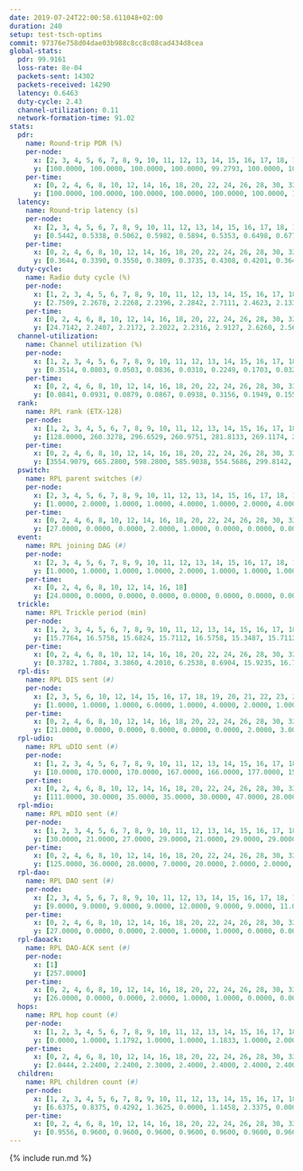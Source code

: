 ```yaml
---
date: 2019-07-24T22:00:58.611048+02:00
duration: 240
setup: test-tsch-optims
commit: 97376e758d04dae03b988c8cc8c08cad434d8cea
global-stats:
  pdr: 99.9161
  loss-rate: 8e-04
  packets-sent: 14302
  packets-received: 14290
  latency: 0.6463
  duty-cycle: 2.43
  channel-utilization: 0.11
  network-formation-time: 91.02
stats:
  pdr:
    name: Round-trip PDR (%)
    per-node:
      x: [2, 3, 4, 5, 6, 7, 8, 9, 10, 11, 12, 13, 14, 15, 16, 17, 18, 19, 20, 21, 22, 23, 24, 25]
      y: [100.0000, 100.0000, 100.0000, 100.0000, 99.2793, 100.0000, 100.0000, 99.4889, 100.0000, 99.8291, 100.0000, 99.8336, 100.0000, 100.0000, 100.0000, 100.0000, 100.0000, 99.6870, 100.0000, 99.8198, 100.0000, 100.0000, 100.0000, 100.0000]
    per-time:
      x: [0, 2, 4, 6, 8, 10, 12, 14, 16, 18, 20, 22, 24, 26, 28, 30, 32, 34, 36, 38, 40, 42, 44, 46, 48, 50, 52, 54, 56, 58, 60, 62, 64, 66, 68, 70, 72, 74, 76, 78, 80, 82, 84, 86, 88, 90, 92, 94, 96, 98, 100, 102, 104, 106, 108, 110, 112, 114, 116, 118, 120, 122, 124, 126, 128, 130, 132, 134, 136, 138, 140, 142, 144, 146, 148, 150, 152, 154, 156, 158, 160, 162, 164, 166, 168, 170, 172, 174, 176, 178, 180, 182, 184, 186, 188, 190, 192, 194, 196, 198, 200, 202, 204, 206, 208, 210, 212, 214, 216, 218, 220, 222, 224, 226, 228, 230, 232, 234, 236, 238]
      y: [100.0000, 100.0000, 100.0000, 100.0000, 100.0000, 100.0000, 100.0000, 100.0000, 90.0000, 100.0000, 100.0000, 100.0000, 100.0000, 100.0000, 100.0000, 100.0000, 100.0000, 100.0000, 100.0000, 100.0000, 100.0000, 100.0000, 100.0000, 100.0000, 100.0000, 100.0000, 100.0000, 100.0000, 100.0000, 100.0000, 100.0000, 100.0000, 100.0000, 100.0000, 100.0000, 100.0000, 100.0000, 100.0000, 100.0000, 100.0000, 100.0000, 100.0000, 100.0000, 100.0000, 100.0000, 100.0000, 100.0000, 100.0000, 100.0000, 100.0000, 100.0000, 100.0000, 100.0000, 100.0000, 100.0000, 100.0000, 100.0000, 100.0000, 100.0000, 100.0000, 100.0000, 100.0000, 100.0000, 100.0000, 100.0000, 100.0000, 100.0000, 100.0000, 100.0000, 100.0000, 100.0000, 100.0000, 100.0000, 100.0000, 100.0000, 100.0000, 100.0000, 100.0000, 100.0000, 100.0000, 100.0000, 100.0000, 100.0000, 100.0000, 100.0000, 100.0000, 100.0000, 100.0000, 100.0000, 100.0000, 100.0000, 100.0000, 100.0000, 100.0000, 100.0000, 100.0000, 100.0000, 100.0000, 100.0000, 100.0000, 100.0000, 100.0000, 100.0000, 100.0000, 100.0000, 100.0000, 100.0000, 100.0000, 100.0000, 100.0000, 100.0000, 100.0000, 100.0000, 100.0000, 100.0000, 100.0000, 100.0000, 100.0000, 100.0000, 100.0000]
  latency:
    name: Round-trip latency (s)
    per-node:
      x: [2, 3, 4, 5, 6, 7, 8, 9, 10, 11, 12, 13, 14, 15, 16, 17, 18, 19, 20, 21, 22, 23, 24, 25]
      y: [0.5442, 0.5338, 0.5062, 0.5982, 0.5894, 0.5353, 0.6498, 0.6776, 0.5657, 0.6065, 0.5692, 0.6225, 0.6972, 0.6282, 0.6552, 0.5943, 0.6570, 0.6948, 0.7265, 0.7805, 0.7130, 0.8577, 0.7876, 0.7238]
    per-time:
      x: [0, 2, 4, 6, 8, 10, 12, 14, 16, 18, 20, 22, 24, 26, 28, 30, 32, 34, 36, 38, 40, 42, 44, 46, 48, 50, 52, 54, 56, 58, 60, 62, 64, 66, 68, 70, 72, 74, 76, 78, 80, 82, 84, 86, 88, 90, 92, 94, 96, 98, 100, 102, 104, 106, 108, 110, 112, 114, 116, 118, 120, 122, 124, 126, 128, 130, 132, 134, 136, 138, 140, 142, 144, 146, 148, 150, 152, 154, 156, 158, 160, 162, 164, 166, 168, 170, 172, 174, 176, 178, 180, 182, 184, 186, 188, 190, 192, 194, 196, 198, 200, 202, 204, 206, 208, 210, 212, 214, 216, 218, 220, 222, 224, 226, 228, 230, 232, 234, 236, 238]
      y: [0.3644, 0.3390, 0.3550, 0.3809, 0.3735, 0.4308, 0.4201, 0.3642, 0.3684, 0.4155, 0.3841, 0.4044, 0.3794, 0.3989, 0.4071, 0.4132, 0.3772, 0.4128, 0.3905, 0.3653, 0.3911, 0.3810, 0.3739, 0.3553, 0.2980, 0.3199, 0.3088, 0.3004, 0.3194, 0.2953, 0.3030, 0.2865, 0.3210, 0.3039, 0.3144, 0.3292, 0.3507, 0.3091, 0.2983, 0.2773, 0.3041, 0.2854, 0.3027, 0.3083, 0.2948, 0.2740, 0.2841, 0.2990, 0.3103, 0.3239, 0.3192, 0.3120, 0.2974, 0.3127, 0.3418, 0.3252, 0.3253, 0.3303, 0.3294, 0.4150, 0.5055, 0.3486, 0.2954, 0.3104, 0.3143, 0.5362, 0.5983, 0.5218, 0.3467, 0.2857, 0.3395, 0.6560, 0.9633, 0.6339, 0.5551, 0.4703, 0.3998, 0.7510, 1.2580, 1.1125, 0.7949, 0.5870, 0.5740, 0.7513, 1.2844, 1.2773, 1.1949, 0.9648, 0.7461, 0.8437, 1.2679, 1.2563, 1.2356, 1.2756, 1.1463, 1.0986, 1.2575, 1.2536, 1.2564, 1.2516, 1.2648, 1.2567, 1.2231, 1.2503, 1.2669, 1.2819, 1.2804, 1.2644, 1.2374, 1.2454, 1.2485, 1.2412, 1.2568, 1.2626, 1.2369, 1.2464, 1.2485, 1.2375, 1.2473, 1.1929]
  duty-cycle:
    name: Radio duty cycle (%)
    per-node:
      x: [1, 2, 3, 4, 5, 6, 7, 8, 9, 10, 11, 12, 13, 14, 15, 16, 17, 18, 19, 20, 21, 22, 23, 24, 25]
      y: [2.7509, 2.2678, 2.2268, 2.2396, 2.2842, 2.7111, 2.4623, 2.1332, 2.1668, 2.2448, 2.2574, 2.5175, 2.4609, 2.3954, 2.3628, 2.5039, 2.2674, 2.5178, 2.3885, 2.3721, 2.2902, 2.6730, 2.3584, 2.3933, 2.3575]
    per-time:
      x: [0, 2, 4, 6, 8, 10, 12, 14, 16, 18, 20, 22, 24, 26, 28, 30, 32, 34, 36, 38, 40, 42, 44, 46, 48, 50, 52, 54, 56, 58, 60, 62, 64, 66, 68, 70, 72, 74, 76, 78, 80, 82, 84, 86, 88, 90, 92, 94, 96, 98, 100, 102, 104, 106, 108, 110, 112, 114, 116, 118, 120, 122, 124, 126, 128, 130, 132, 134, 136, 138, 140, 142, 144, 146, 148, 150, 152, 154, 156, 158, 160, 162, 164, 166, 168, 170, 172, 174, 176, 178, 180, 182, 184, 186, 188, 190, 192, 194, 196, 198, 200, 202, 204, 206, 208, 210, 212, 214, 216, 218, 220, 222, 224, 226, 228, 230, 232, 234, 236, 238, 240]
      y: [24.7142, 2.2407, 2.2172, 2.2022, 2.2316, 2.9127, 2.6260, 2.5687, 2.2036, 2.4578, 2.2369, 2.2127, 2.2229, 2.2161, 2.2666, 2.2235, 2.2292, 2.2137, 2.2251, 2.2195, 2.2144, 2.2076, 2.2152, 2.1957, 2.1874, 2.1799, 2.1923, 2.1756, 2.1860, 2.1815, 2.1821, 2.1753, 2.1740, 2.1948, 2.7387, 2.5016, 2.4948, 2.3880, 2.1919, 2.2021, 2.1870, 2.1756, 2.1733, 2.1803, 2.1870, 2.1730, 2.1779, 2.3917, 2.3340, 2.3504, 2.2338, 2.1681, 2.1873, 2.1879, 2.1756, 2.1859, 2.1701, 2.1720, 2.1840, 2.1751, 2.1809, 2.1870, 2.1958, 2.1695, 2.1654, 2.1543, 2.1664, 2.1741, 2.1710, 2.1562, 2.1692, 2.1896, 2.1827, 2.1790, 2.1806, 2.1628, 2.1683, 2.1706, 2.1628, 2.3699, 2.2346, 2.2579, 2.2512, 2.1790, 2.1754, 2.1894, 2.1826, 2.1650, 2.1795, 2.1633, 2.1801, 2.1693, 2.1636, 2.1745, 2.1680, 2.1624, 2.1650, 2.1591, 2.1606, 2.1589, 2.1757, 2.1731, 2.1597, 2.1590, 2.1761, 2.1822, 2.1762, 2.1756, 2.1520, 2.1538, 2.1655, 2.1568, 2.1664, 2.1596, 2.1671, 2.1599, 2.1678, 2.1539, 2.1694, 2.1699, null]
  channel-utilization:
    name: Channel utilization (%)
    per-node:
      x: [1, 2, 3, 4, 5, 6, 7, 8, 9, 10, 11, 12, 13, 14, 15, 16, 17, 18, 19, 20, 21, 22, 23, 24, 25]
      y: [0.3514, 0.0803, 0.0503, 0.0836, 0.0310, 0.2249, 0.1703, 0.0328, 0.0323, 0.0510, 0.0377, 0.1654, 0.0665, 0.0309, 0.0845, 0.1268, 0.0603, 0.1197, 0.0428, 0.0596, 0.0609, 0.0607, 0.0321, 0.0397, 0.0343]
    per-time:
      x: [0, 2, 4, 6, 8, 10, 12, 14, 16, 18, 20, 22, 24, 26, 28, 30, 32, 34, 36, 38, 40, 42, 44, 46, 48, 50, 52, 54, 56, 58, 60, 62, 64, 66, 68, 70, 72, 74, 76, 78, 80, 82, 84, 86, 88, 90, 92, 94, 96, 98, 100, 102, 104, 106, 108, 110, 112, 114, 116, 118, 120, 122, 124, 126, 128, 130, 132, 134, 136, 138, 140, 142, 144, 146, 148, 150, 152, 154, 156, 158, 160, 162, 164, 166, 168, 170, 172, 174, 176, 178, 180, 182, 184, 186, 188, 190, 192, 194, 196, 198, 200, 202, 204, 206, 208, 210, 212, 214, 216, 218, 220, 222, 224, 226, 228, 230, 232, 234, 236, 238, 240]
      y: [0.0841, 0.0931, 0.0879, 0.0867, 0.0938, 0.3156, 0.1949, 0.1550, 0.0846, 0.0964, 0.0988, 0.0909, 0.0946, 0.0923, 0.1084, 0.0935, 0.0965, 0.0905, 0.0955, 0.0964, 0.0961, 0.0943, 0.0941, 0.0889, 0.0863, 0.0808, 0.0846, 0.0791, 0.0840, 0.0828, 0.0845, 0.0792, 0.0788, 0.0867, 0.3173, 0.1587, 0.1522, 0.1041, 0.0815, 0.0869, 0.0807, 0.0778, 0.0766, 0.0790, 0.0804, 0.0761, 0.0768, 0.1132, 0.0459, 0.0606, 0.0337, 0.0728, 0.0821, 0.0825, 0.0794, 0.0817, 0.0786, 0.0777, 0.0803, 0.0772, 0.0793, 0.0800, 0.0869, 0.0771, 0.0752, 0.0729, 0.0739, 0.0779, 0.0747, 0.0730, 0.0770, 0.0853, 0.0777, 0.0792, 0.0802, 0.0762, 0.0781, 0.0797, 0.0759, 0.1160, 0.0453, 0.0438, 0.0629, 0.0784, 0.0776, 0.0837, 0.0787, 0.0750, 0.0799, 0.0748, 0.0798, 0.0771, 0.0738, 0.0765, 0.0759, 0.0755, 0.0735, 0.0721, 0.0752, 0.0752, 0.0788, 0.0774, 0.0715, 0.0739, 0.0807, 0.0797, 0.0793, 0.0794, 0.0727, 0.0722, 0.0756, 0.0711, 0.0752, 0.0744, 0.0758, 0.0742, 0.0767, 0.0713, 0.0761, 0.0741, null]
  rank:
    name: RPL rank (ETX-128)
    per-node:
      x: [1, 2, 3, 4, 5, 6, 7, 8, 9, 10, 11, 12, 13, 14, 15, 16, 17, 18, 19, 20, 21, 22, 23, 24, 25]
      y: [128.0000, 260.3278, 296.6529, 260.9751, 281.8133, 269.1174, 269.4440, 432.9380, 551.2172, 406.9429, 548.7419, 317.0289, 445.7008, 771.1755, 419.7178, 465.9514, 480.8843, 579.4431, 620.2500, 611.2370, 712.6744, 634.4440, 776.5000, 990.2258, 1008.6749]
    per-time:
      x: [0, 2, 4, 6, 8, 10, 12, 14, 16, 18, 20, 22, 24, 26, 28, 30, 32, 34, 36, 38, 40, 42, 44, 46, 48, 50, 52, 54, 56, 58, 60, 62, 64, 66, 68, 70, 72, 74, 76, 78, 80, 82, 84, 86, 88, 90, 92, 94, 96, 98, 100, 102, 104, 106, 108, 110, 112, 114, 116, 118, 120, 122, 124, 126, 128, 130, 132, 134, 136, 138, 140, 142, 144, 146, 148, 150, 152, 154, 156, 158, 160, 162, 164, 166, 168, 170, 172, 174, 176, 178, 180, 182, 184, 186, 188, 190, 192, 194, 196, 198, 200, 202, 204, 206, 208, 210, 212, 214, 216, 218, 220, 222, 224, 226, 228, 230, 232, 234, 236, 238, 240]
      y: [3554.9079, 665.2800, 598.2800, 585.9038, 554.5686, 299.8142, 284.7909, 284.9309, 359.3185, 597.3846, 602.7400, 588.7647, 598.6600, 581.0392, 561.0980, 525.4600, 529.6800, 515.5800, 520.0588, 515.2353, 576.4808, 575.0769, 578.0200, 580.5882, 584.2308, 516.0185, 501.4902, 494.5000, 486.4314, 485.7000, 481.4800, 479.7843, 471.2000, 470.1000, 470.2600, 329.2140, 328.1652, 343.3606, 375.7075, 479.9231, 482.4444, 449.2400, 444.5400, 447.4800, 445.4200, 444.8600, 445.7800, 518.0837, 627.4200, 610.4853, 543.8086, 445.9804, 449.9200, 447.5686, 444.2200, 446.1373, 447.5800, 442.1731, 437.3600, 436.7200, 436.4600, 434.7400, 445.1132, 435.1800, 435.4800, 433.0000, 431.9200, 434.1176, 432.3200, 436.5098, 432.9600, 436.3600, 436.5200, 444.3269, 445.5294, 440.5000, 450.6000, 452.2200, 455.3600, 678.2733, 639.9615, 696.0853, 698.0336, 452.5400, 448.9400, 446.0980, 435.2600, 441.4314, 450.7600, 446.6275, 445.9423, 439.8400, 433.0000, 435.2157, 425.8600, 428.3725, 424.8200, 424.1000, 430.1765, 434.3200, 429.6400, 431.1200, 428.2200, 429.7170, 420.5800, 423.8235, 418.9800, 424.6400, 422.8627, 419.9400, 422.8039, 434.3400, 428.0400, 430.7059, 431.7000, 430.7200, 431.7843, 427.9020, 434.4400, 432.3529, null]
  pswitch:
    name: RPL parent switches (#)
    per-node:
      x: [2, 3, 4, 5, 6, 7, 8, 9, 10, 11, 12, 13, 14, 15, 16, 17, 18, 19, 20, 21, 22, 23, 24, 25]
      y: [1.0000, 2.0000, 1.0000, 1.0000, 4.0000, 1.0000, 2.0000, 4.0000, 5.0000, 8.0000, 1.0000, 4.0000, 5.0000, 1.0000, 7.0000, 2.0000, 6.0000, 8.0000, 3.0000, 13.0000, 2.0000, 10.0000, 8.0000, 3.0000]
    per-time:
      x: [0, 2, 4, 6, 8, 10, 12, 14, 16, 18, 20, 22, 24, 26, 28, 30, 32, 34, 36, 38, 40, 42, 44, 46, 48, 50, 52, 54, 56, 58, 60, 62, 64, 66, 68, 70, 72, 74, 76, 78, 80, 82, 84, 86, 88, 90, 92, 94, 96, 98, 100, 102, 104, 106, 108, 110, 112, 114, 116, 118, 120, 122, 124, 126, 128, 130, 132, 134, 136, 138, 140, 142, 144, 146, 148, 150, 152, 154, 156, 158, 160, 162, 164, 166, 168, 170, 172, 174, 176, 178, 180, 182, 184, 186, 188, 190, 192, 194, 196, 198, 200, 202, 204, 206, 208, 210, 212, 214, 216, 218, 220, 222, 224, 226, 228, 230, 232, 234, 236, 238]
      y: [27.0000, 0.0000, 0.0000, 2.0000, 1.0000, 0.0000, 0.0000, 0.0000, 1.0000, 3.0000, 0.0000, 1.0000, 0.0000, 1.0000, 1.0000, 0.0000, 0.0000, 0.0000, 1.0000, 1.0000, 2.0000, 2.0000, 0.0000, 1.0000, 2.0000, 4.0000, 1.0000, 0.0000, 1.0000, 0.0000, 0.0000, 1.0000, 0.0000, 0.0000, 0.0000, 2.0000, 0.0000, 1.0000, 0.0000, 2.0000, 4.0000, 0.0000, 0.0000, 0.0000, 0.0000, 0.0000, 0.0000, 1.0000, 1.0000, 1.0000, 0.0000, 1.0000, 0.0000, 1.0000, 0.0000, 1.0000, 0.0000, 2.0000, 0.0000, 0.0000, 0.0000, 0.0000, 3.0000, 0.0000, 0.0000, 0.0000, 0.0000, 1.0000, 0.0000, 1.0000, 0.0000, 0.0000, 0.0000, 2.0000, 1.0000, 0.0000, 0.0000, 0.0000, 0.0000, 2.0000, 1.0000, 1.0000, 1.0000, 0.0000, 0.0000, 1.0000, 0.0000, 1.0000, 0.0000, 1.0000, 2.0000, 0.0000, 1.0000, 1.0000, 0.0000, 1.0000, 0.0000, 0.0000, 1.0000, 0.0000, 0.0000, 0.0000, 0.0000, 3.0000, 0.0000, 1.0000, 0.0000, 0.0000, 1.0000, 0.0000, 1.0000, 0.0000, 0.0000, 1.0000, 0.0000, 0.0000, 1.0000, 1.0000, 0.0000, 1.0000]
  event:
    name: RPL joining DAG (#)
    per-node:
      x: [2, 3, 4, 5, 6, 7, 8, 9, 10, 11, 12, 13, 14, 15, 16, 17, 18, 19, 20, 21, 22, 23, 24, 25]
      y: [1.0000, 1.0000, 1.0000, 1.0000, 2.0000, 1.0000, 1.0000, 1.0000, 1.0000, 1.0000, 1.0000, 1.0000, 1.0000, 1.0000, 1.0000, 1.0000, 1.0000, 1.0000, 1.0000, 1.0000, 1.0000, 1.0000, 1.0000, 1.0000]
    per-time:
      x: [0, 2, 4, 6, 8, 10, 12, 14, 16, 18]
      y: [24.0000, 0.0000, 0.0000, 0.0000, 0.0000, 0.0000, 0.0000, 0.0000, 0.0000, 1.0000]
  trickle:
    name: RPL Trickle period (min)
    per-node:
      x: [1, 2, 3, 4, 5, 6, 7, 8, 9, 10, 11, 12, 13, 14, 15, 16, 17, 18, 19, 20, 21, 22, 23, 24, 25]
      y: [15.7764, 16.5758, 15.6824, 15.7112, 16.5758, 15.3487, 15.7112, 15.6680, 15.6792, 15.6902, 15.7118, 17.2230, 16.5368, 16.5384, 16.5253, 15.7046, 16.4593, 16.4736, 16.5519, 17.3408, 17.3424, 16.3571, 16.5047, 16.2835, 16.5306]
    per-time:
      x: [0, 2, 4, 6, 8, 10, 12, 14, 16, 18, 20, 22, 24, 26, 28, 30, 32, 34, 36, 38, 40, 42, 44, 46, 48, 50, 52, 54, 56, 58, 60, 62, 64, 66, 68, 70, 72, 74, 76, 78, 80, 82, 84, 86, 88, 90, 92, 94, 96, 98, 100, 102, 104, 106, 108, 110, 112, 114, 116, 118, 120, 122, 124, 126, 128, 130, 132, 134, 136, 138, 140, 142, 144, 146, 148, 150, 152, 154, 156, 158, 160, 162, 164, 166, 168, 170, 172, 174, 176, 178, 180, 182, 184, 186, 188, 190, 192, 194, 196, 198, 200, 202, 204, 206, 208, 210, 212, 214, 216, 218, 220, 222, 224, 226, 228, 230, 232, 234, 236, 238, 240]
      y: [0.3782, 1.7804, 3.3860, 4.2010, 6.2538, 8.6904, 15.9235, 16.7326, 15.0830, 9.5166, 10.3765, 11.7793, 11.7091, 12.6789, 13.7069, 13.6315, 13.6315, 13.6315, 17.4763, 17.4763, 17.4763, 17.4763, 17.4763, 17.4763, 17.4763, 17.4763, 17.4763, 17.4763, 17.4763, 17.4763, 17.4763, 17.4763, 17.4763, 17.4763, 17.4763, 17.4763, 17.4763, 17.4763, 17.4763, 17.4763, 17.4763, 17.4763, 17.4763, 17.4763, 17.4763, 17.4763, 17.4763, 17.4763, 17.4763, 17.4763, 17.4763, 17.4763, 17.4763, 17.4763, 17.4763, 17.4763, 17.4763, 17.4763, 17.4763, 17.4763, 17.4763, 17.4763, 17.4763, 17.4763, 17.4763, 17.4763, 17.4763, 17.4763, 17.4763, 17.4763, 17.4763, 17.4763, 17.4763, 17.4763, 17.4763, 17.4763, 17.4763, 17.4763, 17.4763, 17.4763, 17.4763, 17.4763, 17.4763, 17.4763, 17.4763, 17.4763, 17.4763, 17.4763, 17.4763, 17.4763, 17.4763, 17.4763, 17.4763, 17.4763, 17.4763, 17.4763, 17.4763, 17.4763, 17.4763, 17.4763, 17.4763, 17.4763, 17.4763, 17.4763, 17.4763, 17.4763, 17.4763, 17.4763, 17.4763, 17.4763, 17.4763, 17.4763, 17.4763, 17.4763, 17.4763, 17.4763, 17.4763, 17.4763, 17.4763, 17.4763, null]
  rpl-dis:
    name: RPL DIS sent (#)
    per-node:
      x: [2, 3, 5, 6, 10, 12, 14, 15, 16, 17, 18, 19, 20, 21, 22, 23, 24, 25]
      y: [1.0000, 1.0000, 1.0000, 6.0000, 1.0000, 4.0000, 2.0000, 1.0000, 1.0000, 1.0000, 1.0000, 1.0000, 4.0000, 8.0000, 2.0000, 1.0000, 2.0000, 2.0000]
    per-time:
      x: [0, 2, 4, 6, 8, 10, 12, 14, 16, 18, 20, 22, 24, 26, 28, 30, 32, 34, 36, 38, 40, 42, 44, 46, 48, 50, 52, 54, 56, 58, 60, 62, 64, 66, 68, 70, 72, 74, 76, 78, 80, 82, 84, 86, 88, 90, 92, 94, 96, 98, 100, 102, 104, 106, 108, 110, 112, 114, 116, 118, 120, 122, 124, 126, 128, 130, 132, 134, 136, 138, 140, 142, 144, 146, 148, 150, 152, 154, 156, 158, 160, 162, 164]
      y: [21.0000, 0.0000, 0.0000, 0.0000, 0.0000, 0.0000, 2.0000, 3.0000, 0.0000, 1.0000, 0.0000, 0.0000, 0.0000, 0.0000, 0.0000, 0.0000, 0.0000, 0.0000, 0.0000, 0.0000, 0.0000, 0.0000, 0.0000, 0.0000, 0.0000, 0.0000, 0.0000, 0.0000, 0.0000, 0.0000, 0.0000, 0.0000, 0.0000, 0.0000, 0.0000, 1.0000, 0.0000, 3.0000, 0.0000, 0.0000, 0.0000, 0.0000, 0.0000, 0.0000, 0.0000, 0.0000, 0.0000, 0.0000, 1.0000, 2.0000, 0.0000, 0.0000, 0.0000, 0.0000, 0.0000, 0.0000, 0.0000, 0.0000, 0.0000, 0.0000, 0.0000, 0.0000, 0.0000, 0.0000, 0.0000, 0.0000, 0.0000, 0.0000, 0.0000, 0.0000, 0.0000, 0.0000, 0.0000, 0.0000, 0.0000, 0.0000, 0.0000, 0.0000, 0.0000, 0.0000, 3.0000, 1.0000, 2.0000]
  rpl-udio:
    name: RPL uDIO sent (#)
    per-node:
      x: [1, 2, 3, 4, 5, 6, 7, 8, 9, 10, 11, 12, 13, 14, 15, 16, 17, 18, 19, 20, 21, 22, 23, 24, 25]
      y: [10.0000, 170.0000, 170.0000, 167.0000, 166.0000, 177.0000, 157.0000, 165.0000, 164.0000, 165.0000, 177.0000, 177.0000, 167.0000, 165.0000, 171.0000, 179.0000, 169.0000, 165.0000, 169.0000, 178.0000, 181.0000, 166.0000, 164.0000, 164.0000, 171.0000]
    per-time:
      x: [0, 2, 4, 6, 8, 10, 12, 14, 16, 18, 20, 22, 24, 26, 28, 30, 32, 34, 36, 38, 40, 42, 44, 46, 48, 50, 52, 54, 56, 58, 60, 62, 64, 66, 68, 70, 72, 74, 76, 78, 80, 82, 84, 86, 88, 90, 92, 94, 96, 98, 100, 102, 104, 106, 108, 110, 112, 114, 116, 118, 120, 122, 124, 126, 128, 130, 132, 134, 136, 138, 140, 142, 144, 146, 148, 150, 152, 154, 156, 158, 160, 162, 164, 166, 168, 170, 172, 174, 176, 178, 180, 182, 184, 186, 188, 190, 192, 194, 196, 198, 200, 202, 204, 206, 208, 210, 212, 214, 216, 218, 220, 222, 224, 226, 228, 230, 232, 234, 236, 238]
      y: [111.0000, 30.0000, 35.0000, 35.0000, 30.0000, 47.0000, 28.0000, 35.0000, 34.0000, 40.0000, 36.0000, 34.0000, 32.0000, 33.0000, 30.0000, 36.0000, 32.0000, 34.0000, 34.0000, 28.0000, 41.0000, 31.0000, 32.0000, 33.0000, 35.0000, 32.0000, 33.0000, 35.0000, 29.0000, 31.0000, 34.0000, 31.0000, 31.0000, 33.0000, 34.0000, 48.0000, 37.0000, 31.0000, 35.0000, 36.0000, 30.0000, 34.0000, 29.0000, 36.0000, 33.0000, 28.0000, 37.0000, 46.0000, 34.0000, 33.0000, 30.0000, 29.0000, 36.0000, 36.0000, 31.0000, 34.0000, 31.0000, 34.0000, 27.0000, 32.0000, 32.0000, 35.0000, 31.0000, 34.0000, 29.0000, 38.0000, 33.0000, 28.0000, 33.0000, 32.0000, 32.0000, 34.0000, 28.0000, 31.0000, 31.0000, 34.0000, 31.0000, 35.0000, 29.0000, 47.0000, 38.0000, 27.0000, 36.0000, 28.0000, 34.0000, 35.0000, 33.0000, 34.0000, 33.0000, 29.0000, 39.0000, 34.0000, 33.0000, 36.0000, 33.0000, 32.0000, 29.0000, 33.0000, 34.0000, 29.0000, 30.0000, 36.0000, 28.0000, 36.0000, 32.0000, 34.0000, 30.0000, 30.0000, 36.0000, 35.0000, 36.0000, 31.0000, 33.0000, 36.0000, 33.0000, 36.0000, 32.0000, 30.0000, 32.0000, 36.0000]
  rpl-mdio:
    name: RPL mDIO sent (#)
    per-node:
      x: [1, 2, 3, 4, 5, 6, 7, 8, 9, 10, 11, 12, 13, 14, 15, 16, 17, 18, 19, 20, 21, 22, 23, 24, 25]
      y: [30.0000, 21.0000, 27.0000, 29.0000, 21.0000, 29.0000, 29.0000, 30.0000, 27.0000, 29.0000, 29.0000, 31.0000, 23.0000, 20.0000, 21.0000, 28.0000, 28.0000, 21.0000, 21.0000, 21.0000, 23.0000, 25.0000, 20.0000, 25.0000, 20.0000]
    per-time:
      x: [0, 2, 4, 6, 8, 10, 12, 14, 16, 18, 20, 22, 24, 26, 28, 30, 32, 34, 36, 38, 40, 42, 44, 46, 48, 50, 52, 54, 56, 58, 60, 62, 64, 66, 68, 70, 72, 74, 76, 78, 80, 82, 84, 86, 88, 90, 92, 94, 96, 98, 100, 102, 104, 106, 108, 110, 112, 114, 116, 118, 120, 122, 124, 126, 128, 130, 132, 134, 136, 138, 140, 142, 144, 146, 148, 150, 152, 154, 156, 158, 160, 162, 164, 166, 168, 170, 172, 174, 176, 178, 180, 182, 184, 186, 188, 190, 192, 194, 196, 198, 200, 202, 204, 206, 208, 210, 212, 214, 216, 218, 220, 222, 224, 226, 228, 230, 232, 234, 236, 238]
      y: [125.0000, 36.0000, 28.0000, 7.0000, 20.0000, 2.0000, 2.0000, 8.0000, 10.0000, 48.0000, 13.0000, 10.0000, 5.0000, 8.0000, 3.0000, 5.0000, 3.0000, 11.0000, 1.0000, 0.0000, 0.0000, 0.0000, 7.0000, 2.0000, 5.0000, 5.0000, 5.0000, 1.0000, 0.0000, 0.0000, 0.0000, 4.0000, 7.0000, 3.0000, 10.0000, 0.0000, 1.0000, 0.0000, 0.0000, 2.0000, 5.0000, 5.0000, 6.0000, 5.0000, 1.0000, 1.0000, 0.0000, 1.0000, 1.0000, 6.0000, 10.0000, 1.0000, 5.0000, 0.0000, 2.0000, 0.0000, 0.0000, 5.0000, 3.0000, 5.0000, 3.0000, 7.0000, 1.0000, 0.0000, 1.0000, 0.0000, 4.0000, 6.0000, 7.0000, 4.0000, 3.0000, 0.0000, 0.0000, 0.0000, 2.0000, 5.0000, 6.0000, 5.0000, 5.0000, 3.0000, 0.0000, 0.0000, 0.0000, 1.0000, 6.0000, 6.0000, 5.0000, 7.0000, 0.0000, 0.0000, 0.0000, 1.0000, 8.0000, 6.0000, 2.0000, 3.0000, 3.0000, 2.0000, 1.0000, 0.0000, 1.0000, 6.0000, 3.0000, 4.0000, 6.0000, 2.0000, 2.0000, 1.0000, 0.0000, 1.0000, 7.0000, 5.0000, 5.0000, 3.0000, 1.0000, 2.0000, 0.0000, 1.0000, 2.0000, 4.0000]
  rpl-dao:
    name: RPL DAO sent (#)
    per-node:
      x: [2, 3, 4, 5, 6, 7, 8, 9, 10, 11, 12, 13, 14, 15, 16, 17, 18, 19, 20, 21, 22, 23, 24, 25]
      y: [9.0000, 9.0000, 9.0000, 9.0000, 12.0000, 9.0000, 9.0000, 11.0000, 12.0000, 12.0000, 9.0000, 11.0000, 10.0000, 9.0000, 13.0000, 9.0000, 13.0000, 12.0000, 11.0000, 15.0000, 9.0000, 14.0000, 13.0000, 9.0000]
    per-time:
      x: [0, 2, 4, 6, 8, 10, 12, 14, 16, 18, 20, 22, 24, 26, 28, 30, 32, 34, 36, 38, 40, 42, 44, 46, 48, 50, 52, 54, 56, 58, 60, 62, 64, 66, 68, 70, 72, 74, 76, 78, 80, 82, 84, 86, 88, 90, 92, 94, 96, 98, 100, 102, 104, 106, 108, 110, 112, 114, 116, 118, 120, 122, 124, 126, 128, 130, 132, 134, 136, 138, 140, 142, 144, 146, 148, 150, 152, 154, 156, 158, 160, 162, 164, 166, 168, 170, 172, 174, 176, 178, 180, 182, 184, 186, 188, 190, 192, 194, 196, 198, 200, 202, 204, 206, 208, 210, 212, 214, 216, 218, 220, 222, 224, 226, 228, 230, 232, 234, 236, 238]
      y: [27.0000, 0.0000, 0.0000, 2.0000, 1.0000, 1.0000, 0.0000, 0.0000, 1.0000, 3.0000, 0.0000, 1.0000, 0.0000, 1.0000, 16.0000, 0.0000, 0.0000, 2.0000, 2.0000, 1.0000, 2.0000, 2.0000, 1.0000, 3.0000, 2.0000, 4.0000, 1.0000, 0.0000, 11.0000, 0.0000, 0.0000, 1.0000, 1.0000, 1.0000, 1.0000, 4.0000, 1.0000, 1.0000, 1.0000, 6.0000, 4.0000, 0.0000, 5.0000, 4.0000, 0.0000, 1.0000, 0.0000, 2.0000, 1.0000, 3.0000, 2.0000, 1.0000, 0.0000, 5.0000, 2.0000, 1.0000, 2.0000, 8.0000, 0.0000, 1.0000, 0.0000, 0.0000, 5.0000, 1.0000, 1.0000, 2.0000, 0.0000, 4.0000, 0.0000, 1.0000, 1.0000, 8.0000, 1.0000, 3.0000, 1.0000, 0.0000, 2.0000, 3.0000, 1.0000, 3.0000, 3.0000, 2.0000, 1.0000, 1.0000, 0.0000, 3.0000, 6.0000, 1.0000, 1.0000, 1.0000, 3.0000, 2.0000, 2.0000, 3.0000, 2.0000, 2.0000, 1.0000, 0.0000, 1.0000, 1.0000, 4.0000, 2.0000, 1.0000, 2.0000, 3.0000, 3.0000, 2.0000, 3.0000, 3.0000, 1.0000, 1.0000, 0.0000, 0.0000, 2.0000, 4.0000, 1.0000, 2.0000, 2.0000, 2.0000, 4.0000]
  rpl-daoack:
    name: RPL DAO-ACK sent (#)
    per-node:
      x: [1]
      y: [257.0000]
    per-time:
      x: [0, 2, 4, 6, 8, 10, 12, 14, 16, 18, 20, 22, 24, 26, 28, 30, 32, 34, 36, 38, 40, 42, 44, 46, 48, 50, 52, 54, 56, 58, 60, 62, 64, 66, 68, 70, 72, 74, 76, 78, 80, 82, 84, 86, 88, 90, 92, 94, 96, 98, 100, 102, 104, 106, 108, 110, 112, 114, 116, 118, 120, 122, 124, 126, 128, 130, 132, 134, 136, 138, 140, 142, 144, 146, 148, 150, 152, 154, 156, 158, 160, 162, 164, 166, 168, 170, 172, 174, 176, 178, 180, 182, 184, 186, 188, 190, 192, 194, 196, 198, 200, 202, 204, 206, 208, 210, 212, 214, 216, 218, 220, 222, 224, 226, 228, 230, 232, 234, 236, 238]
      y: [26.0000, 0.0000, 0.0000, 2.0000, 1.0000, 1.0000, 0.0000, 0.0000, 1.0000, 3.0000, 0.0000, 1.0000, 0.0000, 1.0000, 16.0000, 0.0000, 0.0000, 2.0000, 2.0000, 1.0000, 2.0000, 2.0000, 1.0000, 3.0000, 2.0000, 4.0000, 1.0000, 0.0000, 11.0000, 0.0000, 0.0000, 2.0000, 0.0000, 1.0000, 1.0000, 4.0000, 1.0000, 1.0000, 1.0000, 6.0000, 4.0000, 0.0000, 5.0000, 4.0000, 0.0000, 1.0000, 0.0000, 2.0000, 1.0000, 3.0000, 2.0000, 1.0000, 0.0000, 5.0000, 2.0000, 1.0000, 2.0000, 8.0000, 0.0000, 1.0000, 0.0000, 0.0000, 5.0000, 1.0000, 1.0000, 2.0000, 0.0000, 4.0000, 0.0000, 1.0000, 1.0000, 8.0000, 1.0000, 3.0000, 1.0000, 0.0000, 3.0000, 2.0000, 1.0000, 5.0000, 1.0000, 2.0000, 1.0000, 1.0000, 0.0000, 4.0000, 5.0000, 1.0000, 1.0000, 1.0000, 3.0000, 2.0000, 2.0000, 3.0000, 2.0000, 2.0000, 1.0000, 0.0000, 1.0000, 1.0000, 5.0000, 1.0000, 1.0000, 2.0000, 3.0000, 3.0000, 2.0000, 3.0000, 3.0000, 1.0000, 1.0000, 0.0000, 0.0000, 2.0000, 4.0000, 1.0000, 2.0000, 2.0000, 2.0000, 4.0000]
  hops:
    name: RPL hop count (#)
    per-node:
      x: [1, 2, 3, 4, 5, 6, 7, 8, 9, 10, 11, 12, 13, 14, 15, 16, 17, 18, 19, 20, 21, 22, 23, 24, 25]
      y: [0.0000, 1.0000, 1.1792, 1.0000, 1.0000, 1.1833, 1.0000, 2.0000, 2.5542, 2.0000, 2.3958, 1.0000, 2.1333, 2.2762, 2.0000, 2.1250, 2.0000, 2.3958, 2.9250, 3.3042, 4.0042, 3.2510, 3.7657, 3.7531, 3.4770]
    per-time:
      x: [0, 2, 4, 6, 8, 10, 12, 14, 16, 18, 20, 22, 24, 26, 28, 30, 32, 34, 36, 38, 40, 42, 44, 46, 48, 50, 52, 54, 56, 58, 60, 62, 64, 66, 68, 70, 72, 74, 76, 78, 80, 82, 84, 86, 88, 90, 92, 94, 96, 98, 100, 102, 104, 106, 108, 110, 112, 114, 116, 118, 120, 122, 124, 126, 128, 130, 132, 134, 136, 138, 140, 142, 144, 146, 148, 150, 152, 154, 156, 158, 160, 162, 164, 166, 168, 170, 172, 174, 176, 178, 180, 182, 184, 186, 188, 190, 192, 194, 196, 198, 200, 202, 204, 206, 208, 210, 212, 214, 216, 218, 220, 222, 224, 226, 228, 230, 232, 234, 236, 238]
      y: [2.0444, 2.2400, 2.2400, 2.3000, 2.4000, 2.4000, 2.4000, 2.4000, 2.3200, 2.6400, 2.6400, 2.5600, 2.5600, 2.6000, 2.6400, 2.6400, 2.6400, 2.6400, 2.6400, 2.6000, 2.5600, 2.5200, 2.4800, 2.5200, 2.4000, 2.2600, 2.2800, 2.2800, 2.2800, 2.2800, 2.2800, 2.2400, 2.2400, 2.2400, 2.2400, 2.2800, 2.2800, 2.2600, 2.2400, 2.2400, 2.0400, 2.0400, 2.0400, 2.0400, 2.0400, 2.0400, 2.0400, 2.0400, 2.0400, 2.0800, 2.0800, 2.0800, 2.0800, 2.0800, 2.0800, 2.1200, 2.1600, 2.1800, 2.1600, 2.1600, 2.1600, 2.1600, 2.1600, 2.0000, 2.0000, 2.0000, 2.0000, 1.9600, 1.9600, 2.0000, 2.0000, 2.0000, 2.0000, 2.0000, 2.0000, 2.0000, 2.0000, 2.0000, 2.0000, 2.0400, 2.0600, 2.0800, 2.0800, 2.0800, 2.0800, 2.0800, 2.1200, 2.0800, 2.0800, 2.0400, 1.9800, 1.9600, 1.9600, 1.9600, 1.9600, 1.9600, 2.0000, 2.0000, 2.0000, 2.0000, 2.0000, 2.0000, 2.0000, 2.0000, 2.0000, 2.0000, 1.9600, 1.9600, 1.9600, 1.9600, 1.9600, 1.9600, 1.9600, 1.9400, 1.9200, 1.9200, 1.9200, 1.9200, 1.9200, 1.9200]
  children:
    name: RPL children count (#)
    per-node:
      x: [1, 2, 3, 4, 5, 6, 7, 8, 9, 10, 11, 12, 13, 14, 15, 16, 17, 18, 19, 20, 21, 22, 23, 24, 25]
      y: [6.6375, 0.8375, 0.4292, 1.3625, 0.0000, 1.1458, 2.3375, 0.0000, 0.0000, 0.5583, 0.1458, 2.7917, 0.8750, 0.0000, 0.6542, 1.8375, 0.2542, 2.2708, 0.3208, 0.3625, 0.0000, 0.9247, 0.0000, 0.2385, 0.0000]
    per-time:
      x: [0, 2, 4, 6, 8, 10, 12, 14, 16, 18, 20, 22, 24, 26, 28, 30, 32, 34, 36, 38, 40, 42, 44, 46, 48, 50, 52, 54, 56, 58, 60, 62, 64, 66, 68, 70, 72, 74, 76, 78, 80, 82, 84, 86, 88, 90, 92, 94, 96, 98, 100, 102, 104, 106, 108, 110, 112, 114, 116, 118, 120, 122, 124, 126, 128, 130, 132, 134, 136, 138, 140, 142, 144, 146, 148, 150, 152, 154, 156, 158, 160, 162, 164, 166, 168, 170, 172, 174, 176, 178, 180, 182, 184, 186, 188, 190, 192, 194, 196, 198, 200, 202, 204, 206, 208, 210, 212, 214, 216, 218, 220, 222, 224, 226, 228, 230, 232, 234, 236, 238]
      y: [0.9556, 0.9600, 0.9600, 0.9600, 0.9600, 0.9600, 0.9600, 0.9600, 0.9600, 0.9600, 0.9600, 0.9600, 0.9600, 0.9600, 0.9600, 0.9600, 0.9600, 0.9600, 0.9600, 0.9600, 0.9600, 0.9600, 0.9600, 0.9600, 0.9600, 0.9600, 0.9600, 0.9600, 0.9600, 0.9600, 0.9600, 0.9600, 0.9600, 0.9600, 0.9600, 0.9600, 0.9600, 0.9600, 0.9600, 0.9600, 0.9600, 0.9600, 0.9600, 0.9600, 0.9600, 0.9600, 0.9600, 0.9600, 0.9600, 0.9600, 0.9600, 0.9600, 0.9600, 0.9600, 0.9600, 0.9600, 0.9600, 0.9600, 0.9600, 0.9600, 0.9600, 0.9600, 0.9600, 0.9600, 0.9600, 0.9600, 0.9600, 0.9600, 0.9600, 0.9600, 0.9600, 0.9600, 0.9600, 0.9600, 0.9600, 0.9600, 0.9600, 0.9600, 0.9600, 0.9600, 0.9600, 0.9600, 0.9600, 0.9600, 0.9600, 0.9600, 0.9600, 0.9600, 0.9600, 0.9600, 0.9600, 0.9600, 0.9600, 0.9600, 0.9600, 0.9600, 0.9600, 0.9600, 0.9600, 0.9600, 0.9600, 0.9600, 0.9600, 0.9600, 0.9600, 0.9600, 0.9600, 0.9600, 0.9600, 0.9600, 0.9600, 0.9600, 0.9600, 0.9600, 0.9600, 0.9600, 0.9600, 0.9600, 0.9600, 0.9600]
---
```


{% include run.md %}
